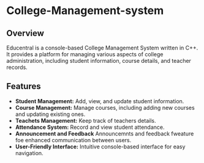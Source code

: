 # College-Management-system
## Overview
Educentral is a console-based College Management System written in C++. It provides a platform for managing various aspects of college administration, including student information, course details, and teacher records.

## Features
- **Student Management:** Add, view, and update student information.
- **Course Management:** Manage courses, including adding new courses and updating existing ones.
- **Teachets Management:** Keep track of teachers details.
- **Attendance System:** Record and view student attendance.
- **Announcement and Feedback** Announcemnts and feedback fweature foe enhanced communication between users.
- **User-Friendly Interface:** Intuitive console-based interface for easy navigation.
